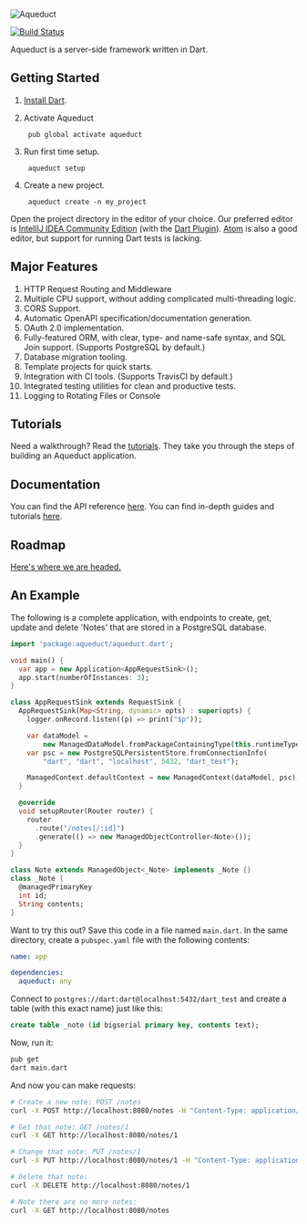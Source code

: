 ![Aqueduct](https://raw.githubusercontent.com/stablekernel/aqueduct/master/images/aqueduct.png)

[![Build Status](https://travis-ci.org/stablekernel/aqueduct.svg?branch=master)](https://travis-ci.org/stablekernel/aqueduct)

Aqueduct is a server-side framework written in Dart.

## Getting Started

1. [Install Dart](https://www.dartlang.org/install).
2. Activate Aqueduct

        pub global activate aqueduct

3. Run first time setup.

        aqueduct setup

4. Create a new project.

        aqueduct create -n my_project

Open the project directory in the editor of your choice. Our preferred editor is [IntellIJ IDEA Community Edition](https://www.jetbrains.com/idea/download/) (with the [Dart Plugin](https://plugins.jetbrains.com/plugin/6351)). [Atom](https://atom.io) is also a good editor, but support for running Dart tests is lacking.

## Major Features

1. HTTP Request Routing and Middleware          
2. Multiple CPU support, without adding complicated multi-threading logic.
3. CORS Support.
4. Automatic OpenAPI specification/documentation generation.
5. OAuth 2.0 implementation.
6. Fully-featured ORM, with clear, type- and name-safe syntax, and SQL Join support. (Supports PostgreSQL by default.)          
7. Database migration tooling.
8. Template projects for quick starts.
9. Integration with CI tools. (Supports TravisCI by default.)        
10. Integrated testing utilities for clean and productive tests.
11. Logging to Rotating Files or Console

## Tutorials

Need a walkthrough? Read the [tutorials](http://stablekernel.github.io/aqueduct/). They take you through the steps of building an Aqueduct application.

## Documentation

You can find the API reference [here](https://www.dartdocs.org/documentation/aqueduct/latest).
You can find in-depth guides and tutorials [here](http://stablekernel.github.io/aqueduct/).

## Roadmap

[Here's where we are headed.](ROADMAP.md)

## An Example

The following is a complete application, with endpoints to create, get, update and delete 'Notes' that are stored in a PostgreSQL database.

```dart
import 'package:aqueduct/aqueduct.dart';

void main() {
  var app = new Application<AppRequestSink>();
  app.start(numberOfInstances: 3);
}

class AppRequestSink extends RequestSink {
  AppRequestSink(Map<String, dynamic> opts) : super(opts) {
    logger.onRecord.listen((p) => print("$p"));

    var dataModel =
        new ManagedDataModel.fromPackageContainingType(this.runtimeType);
    var psc = new PostgreSQLPersistentStore.fromConnectionInfo(
        "dart", "dart", "localhost", 5432, "dart_test");

    ManagedContext.defaultContext = new ManagedContext(dataModel, psc);
  }

  @override
  void setupRouter(Router router) {
    router
      .route("/notes[/:id]")
      .generate(() => new ManagedObjectController<Note>());
  }
}

class Note extends ManagedObject<_Note> implements _Note {}
class _Note {
  @managedPrimaryKey
  int id;
  String contents;
}
```

Want to try this out? Save this code in a file named `main.dart`. In the same directory, create a `pubspec.yaml` file with the following contents:

```yaml
name: app

dependencies:
  aqueduct: any
```
Connect to `postgres://dart:dart@localhost:5432/dart_test` and create a table (with this exact name) just like this:

```sql
create table _note (id bigserial primary key, contents text);
```

Now, run it:

```sh
pub get
dart main.dart
```

And now you can make requests:

```sh
# Create a new note: POST /notes
curl -X POST http://localhost:8080/notes -H "Content-Type: application/json" -d '{"contents" : "a note"}'

# Get that note: GET /notes/1
curl -X GET http://localhost:8080/notes/1

# Change that note: PUT /notes/1
curl -X PUT http://localhost:8080/notes/1 -H "Content-Type: application/json" -d '{"contents" : "edit"}'

# Delete that note: 
curl -X DELETE http://localhost:8080/notes/1

# Note there are no more notes:
curl -X GET http://localhost:8080/notes
```
